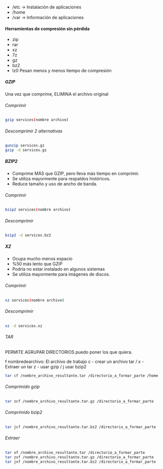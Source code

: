 - /etc -> Instalación de aplicaciones
- /home
- /var -> Información de aplicaciones

#### Herramientas de compresión sin pérdida
- zip
- rar
- xz
- 7z
- gz
- bz2
- lz0
Pesan menos y menos tiempo de compresión

##### GZIP
Una vez que comprime, ELIMINA el archivo original

###### Comprimir
``` bash
gzip services(nombre archivo)  
```
###### Descomprimir 2 alternativas
``` bash
gunzip services.gz
gzip -d services.gz
```

##### BZIP2
- Comprime MÁS que GZIP, pero lleva más tiempo en comprimir.
- Se utiliza mayormente para respaldos históricos.
- Reduce tamaño y uso de ancho de banda.

###### Comprimir
``` bash
bzip2 services(nombre archivo)  
```
###### Descomprimir
``` bash
bzip2 -d services.bz2
```

##### XZ
- Ocupa mucho menos espacio
- %50 más lento que GZIP
- Podría no estar instalado en algunos sistemas
- Se utiliza mayormente para imágenes de discos.

###### Comprimir
``` bash
xz services(nombre archivo)  
```
###### Descomprimir
``` bash
xz -d services.xz
```


###### TAR

PERMITE AGRUPAR DIRECTORIOS puedo poner los que quiera.

f nombredearchivo: El archivo de trabajo
c - crear un archivo tar / x - Extraer un tar
z - usar gzip / j usar bzip2


``` bash
tar cf /nombre_archivo_resultante.tar /directorio_a_formar_parte /home / etc
```

###### Comprimido gzip
``` bash
tar zcf /nombre_archivo_resultante.tar.gz /directorio_a_formar_parte
```

###### Comprimido bzip2
``` bash
tar jcf /nombre_archivo_resultante.tar.bz2 /directorio_a_formar_parte
```

###### Extraer
``` bash
tar xf /nombre_archivo_resultante.tar /directorio_a_formar_parte
tar zxf /nombre_archivo_resultante.tar.gz /directorio_a_formar_parte
tar jxf /nombre_archivo_resultante.tar.bz2 /directorio_a_formar_parte
```


